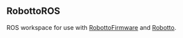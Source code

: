 ## RobottoROS
ROS workspace for use with [RobottoFirmware](https://github.com/romi2002/RobottoFirmware) and [Robotto]().
